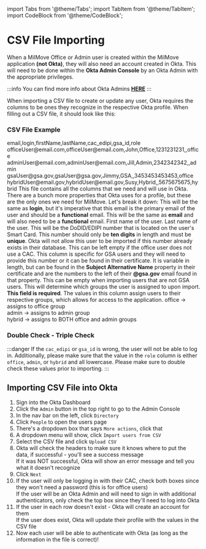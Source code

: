 import Tabs from '@theme/Tabs';
import TabItem from '@theme/TabItem';
import CodeBlock from '@theme/CodeBlock';

# CSV File Importing

When a MilMove Office or Admin user is created within the MilMove application **(not Okta)**, they will also need an account created in Okta. This will need to be done within the **Okta Admin Console** by an Okta Admin with the appropriate privileges.

:::info
You can find more info about Okta Admins **[HERE](/docs/getting-started/okta/01-okta-admins.md)**
:::

When importing a CSV file to create or update any user, Okta requires the columns to be ones they recognize in the respective Okta profile. When filling out a CSV file, it should look like this:
### CSV File Example
<CodeBlock>
email,login,firstName,lastName,cac_edipi,gsa_id,role<br/>
officeUser@email.com,officeUser@email.com,John,Office,1231231231,,office<br/>
adminUser@email.com,adminUser@email.com,Jill,Admin,2342342342,,admin<br/>
gsaUser@gsa.gov,gsaUser@gsa.gov,Jimmy,GSA,,3453453453453,office<br/>
hybridUser@email.gov,hybridUser@email.gov,Susy,Hybrid,,5675675675,hybrid
</CodeBlock>
This file contains all the columns that we need and will use in Okta. There are a bunch more properties that Okta uses for a profile, but these are the only ones we need for MilMove. Let's break it down:
<Tabs>
    <TabItem label="email" value="email" default>
    This will be the same as <b>login</b>, but it's imperative that this email is the primary email of the user and should be a <b>functional</b> email.
    </TabItem>
    <TabItem label="login" value="login">
    This will be the same as <b>email</b> and will also need to be a <b>functional</b> email.
    </TabItem>
    <TabItem label="firstName" value="firstName">
    First name of the user.
    </TabItem>
    <TabItem label="lastName" value="lastName">
    Last name of the user.
    </TabItem>
    <TabItem label="cac_edipi" value="cac_edipi">
    This will be the DoDID/EDIPI number that is located on the user's Smart Card. This number should only be <b>ten digits</b> in length and must be <b>unique</b>. Okta will not allow this user to be imported if this number already exists in their database. This can be left empty if the office user does not use a CAC.
    </TabItem>
    <TabItem label="gsa_id" value="gsa_id">
    This column is specific for GSA users and they will need to provide this number or it can be found in their certificate. It is variable in length, but can be found in the <b>Subject Alternative Name</b> property in their certificate and are the numbers to the left of their <b>@gsa.gov</b> email found in that property. This can be empty when importing users that are not GSA users.
    </TabItem>
    <TabItem label="role" value="role">
    This will determine which groups the user is assigned to upon import. <b>This field is required</b>. The values in this column assign users to their respective groups, which allows for access to the application.
    <CodeBlock>
    office -> assigns to office group<br/>
    admin -> assigns to admin group<br/>
    hybrid -> assigns to BOTH office and admin groups<br/>
    </CodeBlock>
    </TabItem>
</Tabs>

### Double Check - Triple Check

:::danger
If the `cac_edipi` or `gsa_id` is wrong, the user will not be able to log in. Additionally, please make sure that the value in the `role` column is either `office`, `admin`, or `hybrid` and all lowercase. Please make sure to double check these values prior to importing.
:::

## Importing CSV File into Okta
1. Sign into the Okta Dashboard
2. Click the `Admin` button in the top right to go to the Admin Console
3. In the nav bar on the left, click `Directory`
4. Click `People` to open the users page
5. There's a dropdown box that says `More actions`, click that
6. A dropdown menu will show, click `Import users from CSV`
7. Select the CSV file and click `Upload CSV`
8. Okta will check the headers to make sure it knows where to put the data, if successful - you'll see a success message<br/>
If it was NOT successful, Okta will show an error message and tell you what it doesn't recognize
9. Click `Next`
10. If the user will only be logging in with their CAC, check both boxes since they won't need a password (this is for office users)<br/>
If the user will be an Okta Admin and will need to sign in with additional authenticators, only check the top box since they'll need to log into Okta
11. If the user in each row doesn't exist - Okta will create an account for them<br/>
If the user does exist, Okta will update their profile with the values in the CSV file
12. Now each user will be able to authenticate with Okta (as long as the information in the file is correct)!
